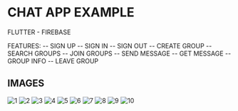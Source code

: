 # CHAT APP EXAMPLE

FLUTTER - FIREBASE

FEATURES: 
-- SIGN UP
-- SIGN IN
-- SIGN OUT
-- CREATE GROUP
-- SEARCH GROUPS
-- JOIN GROUPS
-- SEND MESSAGE
-- GET MESSAGE
-- GROUP INFO
-- LEAVE GROUP


## IMAGES

![1](https://github.com/alyilmaz99/chat_app/assets/73197677/894b0063-1919-43d0-b7b2-300b5e986902)
![2](https://github.com/alyilmaz99/chat_app/assets/73197677/f83db525-d5d4-4938-9784-50e331b15a58)
![3](https://github.com/alyilmaz99/chat_app/assets/73197677/13d8be13-454d-4a71-9c29-7e8bb14ef4d0)
![4](https://github.com/alyilmaz99/chat_app/assets/73197677/fd91f282-0e61-4700-b78a-c55b38f5c653)
![5](https://github.com/alyilmaz99/chat_app/assets/73197677/a550b941-49df-48e2-bdb2-8219f578af7d)
![6](https://github.com/alyilmaz99/chat_app/assets/73197677/29ab1667-f03e-4134-a6d2-e816d577bb5d)
![7](https://github.com/alyilmaz99/chat_app/assets/73197677/dddf5853-e2a0-4fc4-bce1-b77798505a49)
![8](https://github.com/alyilmaz99/chat_app/assets/73197677/be146f48-81d5-4f14-acce-b35393aea08c)
![9](https://github.com/alyilmaz99/chat_app/assets/73197677/da1acedd-846c-4ac1-9f29-e2f19b2cbbac)
![10](https://github.com/alyilmaz99/chat_app/assets/73197677/d7f7a50e-691c-4905-b611-e4dbd6d24852)


